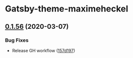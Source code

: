 # Gatsby-theme-maximeheckel

## [0.1.56](https://github.com/MaximeHeckel/gatsby-theme-maximeheckel/compare/v0.1.55...v0.1.56) (2020-03-07)


### Bug Fixes

* Release GH workflow ([157d197](https://github.com/MaximeHeckel/gatsby-theme-maximeheckel/commit/157d197a0f8f9abc7158f8160eb883496f466860))
